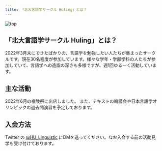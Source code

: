 ```yaml
---
title: 「北大言語学サークル Huling」とは？
---
```


<!-- TODO: 画像いい感じに -->
![top](/header.png)

## 「北大言語学サークル Huling」とは？

2022年3月末にできたばかりの、言語学を勉強したい人たちが集まったサークルです。現在30名程度が参加しています。様々な学年・学部学科の人たちが参加していて、言語学への造詣の深さも多様ですが、週1回ゆるーく活動しています。

## 主な活動

2022年6月の楡陵祭に出店しました。
また、テキストの輪読会や日本言語学オリンピックの過去問演習を予定しております。

## 入会方法

Twitter の [@HU_Linguistic](https://twitter.com/HU_Linguistic) にDMを送ってください。なお入会する前の活動見学も受け付けております。
